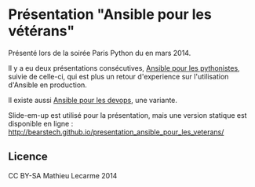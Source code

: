 Présentation "Ansible pour les vétérans"
========================================

Présenté lors de la soirée Paris Python du en mars 2014.

Il y a eu deux présentations consécutives,
[Ansible pour les pythonistes](https://github.com/bearstech/presentation_ansible_pour_python),
suivie de celle-ci, qui est plus un retour d'experience sur l'utilisation d'Ansible en production.

Il existe aussi [Ansible pour les devops](https://github.com/bearstech/presentation-ansible-devops), une variante.

Slide-em-up est utilisé pour la présentation, mais une version statique est disponible en ligne :
http://bearstech.github.io/presentation_ansible_pour_les_veterans/


Licence
-------

CC BY-SA Mathieu Lecarme 2014
